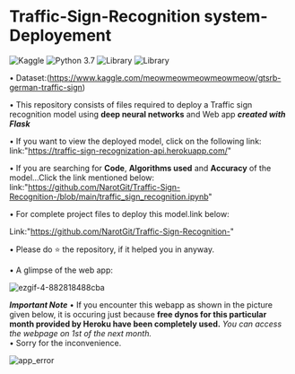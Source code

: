 # Traffic-Sign-Recognition system- Deployement
![Kaggle](https://img.shields.io/badge/Dataset-Kaggle-blue.svg) ![Python 3.7](https://img.shields.io/badge/Python-3.7-brightgreen.svg) ![Library](https://img.shields.io/badge/Library-kears%202.3.1-orange) ![Library](https://img.shields.io/badge/Library-Tensorflow%201.14.0-red)

• Dataset:(https://www.kaggle.com/meowmeowmeowmeowmeow/gtsrb-german-traffic-sign)

• This repository consists of files required to deploy a Traffic sign recognition model using __deep neural networks__ and Web app ___created with Flask___

• If you want to view the deployed model, click on the following link:<br>
link:"https://traffic-sign-recognization-api.herokuapp.com/"

• If you are searching for __Code__, __Algorithms used__ and __Accuracy__ of the model...Click the link mentioned below:
link:"https://github.com/NarotGit/Traffic-Sign-Recognition-/blob/main/traffic_sign_recognition.ipynb"

• For complete project files to deploy this model.link below:

Link:"https://github.com/NarotGit/Traffic-Sign-Recognition-"

•  Please do ⭐ the repository, if it helped you in anyway.

• A glimpse of the web app:

![ezgif-4-882818488cba](https://user-images.githubusercontent.com/76248668/102696992-6260d300-4258-11eb-9388-6810b8979f2b.gif)

___Important Note___
• If you encounter this webapp as shown in the picture given below, it is occuring just because **free dynos for this particular month provided by Heroku have been completely used.** _You can access the webpage on 1st of the next month._<br />
• Sorry for the inconvenience.

![app_error](https://user-images.githubusercontent.com/76248668/102699437-abba1e00-426a-11eb-994e-a1790aeb3fc2.png)
